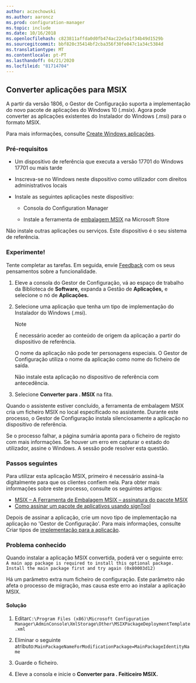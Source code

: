 ```yaml
---
author: aczechowski
ms.author: aaroncz
ms.prod: configuration-manager
ms.topic: include
ms.date: 10/16/2018
ms.openlocfilehash: c823811affda0d0fb474ac22e5a1f34b49d1529b
ms.sourcegitcommit: bbf820c35414bf2cba356f30fe047c1a34c5384d
ms.translationtype: MT
ms.contentlocale: pt-PT
ms.lasthandoff: 04/21/2020
ms.locfileid: "81714704"
---
```

## <a name="convert-applications-to-msix"></a><a name="bkmk_msix"></a>Converter aplicações para MSIX
<!--1359029-->

A partir da versão 1806, o Gestor de Configuração suporta a implementação do novo pacote de aplicações do Windows 10 (.msix). Agora pode converter as aplicações existentes do Instalador do Windows (.msi) para o formato MSIX. 

Para mais informações, consulte [Create Windows aplicações](../../../../apps/get-started/creating-windows-applications.md#bkmk_general).


### <a name="prerequisites"></a>Pré-requisitos

- Um dispositivo de referência que executa a versão 17701 do Windows 17701 ou mais tarde  

- Inscreva-se no Windows neste dispositivo como utilizador com direitos administrativos locais  

- Instale as seguintes aplicações neste dispositivo:  

    - Consola do Configuration Manager  

    - Instale a ferramenta de [embalagem MSIX](https://www.microsoft.com/store/productId/9N5LW3JBCXKF) na Microsoft Store  

Não instale outras aplicações ou serviços. Este dispositivo é o seu sistema de referência. 


### <a name="try-it-out"></a>Experimente!

Tente completar as tarefas. Em seguida, envie [Feedback](../../../understand/find-help.md#product-feedback) com os seus pensamentos sobre a funcionalidade.

1. Eleve a consola do Gestor de Configuração, vá ao espaço de trabalho da Biblioteca de **Software,** expanda a Gestão de **Aplicações,** e selecione o nó de **Aplicações.**  

2. Selecione uma aplicação que tenha um tipo de implementação do Instalador do Windows (.msi).  

    > [!Note]  
    > É necessário aceder ao conteúdo de origem da aplicação a partir do dispositivo de referência.  
    > 
    > O nome da aplicação não pode ter personagens especiais. O Gestor de Configuração utiliza o nome da aplicação como nome do ficheiro de saída.  
    > 
    > Não instale esta aplicação no dispositivo de referência com antecedência.  

3. Selecione **Converter para . MSIX** na fita.

Quando o assistente estiver concluído, a ferramenta de embalagem MSIX cria um ficheiro MSIX no local especificado no assistente. Durante este processo, o Gestor de Configuração instala silenciosamente a aplicação no dispositivo de referência.

Se o processo falhar, a página sumária aponta para o ficheiro de registo com mais informações. Se houver um erro em capturar o estado do utilizador, assine o Windows. A sessão pode resolver esta questão.

### <a name="next-steps"></a>Passos seguintes

Para utilizar esta aplicação MSIX, primeiro é necessário assiná-la digitalmente para que os clientes confiem nela. Para obter mais informações sobre este processo, consulte os seguintes artigos: 
- [MSIX – A Ferramenta de Embalagem MSIX – assinatura do pacote MSIX](https://blogs.msdn.microsoft.com/sgern/2018/09/06/msix-the-msix-packaging-tool-signing-the-msix-package/)
- [Como assinar um pacote de aplicativos usando signTool](https://docs.microsoft.com/windows/desktop/appxpkg/how-to-sign-a-package-using-signtool)

Depois de assinar a aplicação, crie um novo tipo de implementação na aplicação no 'Gestor de Configuração'. Para mais informações, consulte Criar tipos de [implementação para a aplicação](../../../../apps/deploy-use/create-applications.md#bkmk_create-dt).


### <a name="known-issue"></a>Problema conhecido

<!--3212701-->
Quando instalar a aplicação MSIX convertida, poderá ver o seguinte erro:  
`A main app package is required to install this optional package. Install the main package first and try again (0x80003d12)`  

Há um parâmetro extra num ficheiro de configuração. Este parâmetro não afeta o processo de migração, mas causa este erro ao instalar a aplicação MSIX. 

#### <a name="workaround"></a>Solução
1. Editar`C:\Program Files (x86)\Microsoft Configuration Manager\AdminConsole\XmlStorage\Other\MSIXPackageDeploymentTemplate.xml`  

2. Eliminar o seguinte atributo:`MainPackageNameForModificationPackage=MainPackageIdentityName`  

3. Guarde o ficheiro.  

4. Eleve a consola e inicie o **Converter para . Feiticeiro MSIX.**  


